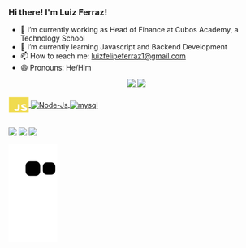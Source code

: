 ### Hi there! I'm Luiz Ferraz!

- 🔭 I’m currently working as Head of Finance at Cubos Academy, a Technology School
- 🌱 I’m currently learning Javascript and Backend Development
- 📫 How to reach me: luizfelipeferraz1@gmail.com
- 😄 Pronouns: He/Him

<div align="center">
  <a href="https://github.com/Louiz-Ferraz">
  <img height="180em" src="https://github-readme-stats.vercel.app/api?username=Louiz-Ferraz&show_icons=true&theme=highcontrast&include_all_commits=true&count_private=true"/>
  <img height="180em" src="https://github-readme-stats.vercel.app/api/top-langs/?username=Louiz-Ferraz&layout=compact&langs_count=7&theme=highcontrast"/>
</div>
  
<div style="display: inline_block"><br>
  <img align="center" alt="Js" height="30" width="40" src="https://raw.githubusercontent.com/devicons/devicon/master/icons/javascript/javascript-plain.svg">
  <img align="center" alt="Node-Js" height="40" width="40" src="https://img.icons8.com/external-tal-revivo-shadow-tal-revivo/344/external-nodejs-is-an-open-source-cross-platform-javascript-run-time-environment-logo-shadow-tal-revivo.png">
  <img align="center" alt="mysql" height="40" width="40" src="https://cdn-icons-png.flaticon.com/512/528/528260.png">
</div>

##
  
<div> 
 <a href="https://discord.com/users/LuizFerraz#6656" target="_blank"><img src="https://img.shields.io/badge/Discord-7289DA?style=for-the-badge&logo=discord&logoColor=white" target="_blank"></a> 
  <a href = "mailto:luizfelipeferraz1@gmail.com"><img src="https://img.shields.io/badge/-Gmail-%23333?style=for-the-badge&logo=gmail&logoColor=white" target="_blank"></a>
  <a href="https://www.linkedin.com/in/luiz-felipe-ferraz/" target="_blank"><img src="https://img.shields.io/badge/-LinkedIn-%230077B5?style=for-the-badge&logo=linkedin&logoColor=white" target="_blank"></a> 

  ![Snake animation](https://github.com/Louiz-Ferraz/Louiz-Ferraz/blob/output/github-contribution-grid-snake.svg)
 
</div>
